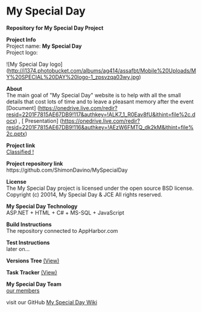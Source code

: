 My Special Day
===============

<p><b>Repository for My Special Day Project</b></p>
<p>
<b>Project Info</b><br>
Project name: <b>My Special Day</b><br>
Project logo:<br>
</p>

![My Special Day logo] (http://i1374.photobucket.com/albums/ag414/assafbt/Mobile%20Uploads/MY%20SPECIAL%20DAY%20logo-1_zpsvzqa03wy.jpg)


<b>About</b><br>
The main goal of "My Special Day" website is to help with all the small details that cost lots of time and to leave a pleasant memory after the event<br>
[Document] (https://onedrive.live.com/redir?resid=2201F7815AE67DB9!117&authkey=!ALK7_1_R0Eav8fU&ithint=file%2c.docx) 
,  [ Presentation] (https://onedrive.live.com/redir?resid=2201F7815AE67DB9!116&authkey=!AEzW6FMTQ_dk2kM&ithint=file%2c.pptx)


<b>Project link</b><br>
[Classified !](http://my-specail-day.apphb.com/main)
</p>

<p>
<b> Project repository link</b><br>
https://github.com/ShimonDavino/MySpecialDay
</p>

<p>
<b>License</b><br>
The My Special Day project is licensed under the open source BSD license.<br>
Copyright (c) 20014, My Special Day & JCE All rights reserved.
</p>


<p>
<b>My Special Day Technology</b><br>
ASP.NET + HTML + C# + MS-SQL + JavaScript <br>
</p>


<p>
<b>Build Instructions</b><br>
The repository connected to AppHarbor.com
</p>

<p>
<b>Test Instructions</b><br>
later on...
</p>


<b>Versions Tree </b> [(View)](https://github.com/ShimonDavino/MySpecialDay/network)<br>




<b>Task Tracker</b> [(View)](https://github.com/ShimonDavino/MySpecialDay/issues)<br>






<b>My Special Day Team</b><br>
[our members](https://github.com/ShimonDavino/MySpecialDay/wiki/Team-page)
<br>

visit our GitHub [My Special Day Wiki](https://github.com/ShimonDavino/MySpecialDay/wiki)

